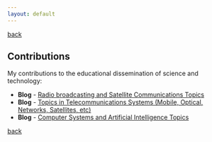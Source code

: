 ```yaml
---
layout: default
---
```

[back](./)

## Contributions

My contributions to the educational dissemination of science and technology:

* **Blog** - [Radio broadcasting and Satellite Communications Topics](http://pu4may.blogspot.com/)
* **Blog** - [Topics in Telecommunications Systems (Mobile, Optical, Networks, Satellites, etc)](http://telecomtopics.blogspot.com/)
* **Blog** - [Computer Systems and Artificial Intelligence Topics](http://compsystopics.blogspot.com/)

[back](./)

